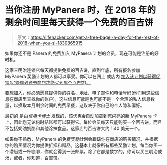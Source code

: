 # 当你注册 MyPanera 时，在 2018 年的剩余时间里每天获得一个免费的百吉饼

> 原文：<https://lifehacker.com/get-a-free-bagel-a-day-for-the-rest-of-2018-when-you-si-1830865915>

如果你还不是 Panera 的免费加入 MyPanera 计划的会员，现在可能是注册的好时机。



这家三明治连锁店每天都提供免费的百吉饼，直到年底，所有报名参加 MyPanera 奖励计划的人都可以享受。你可以在网上 或店内 [加入该计划以获得促销(尽管你必须去商店才能买到那个百吉饼)。](https://www-beta.panerabread.com/en-us/sign-up-with-mypanera.html)

要想加入，你必须愿意提供你的姓名、地址、电子邮件和电话号码(他们用这些信息在商店里查找你的账户)，这些信息可能是也可能不是一个合理的私人信息数量，以换取本月剩余时间的免费早餐，这取决于你自己的个人隐私偏好。

最初的 [是由*信用卡博士*](https://www.doctorofcredit.com/join-mypanera-get-a-free-bagel-every-day-for-the-rest-of-the-year-free-to-join/) 发现的，该优惠会自动加载到您闪亮的新 MyPanera 卡上，因此您无论何时结账都可以获得它。每位会员每天只能购买一个百吉饼，而且不包括奶油奶酪和其他涂抹食品。这家店的百吉饼大约 1.40 美元一个。

如果你不熟悉，MyPanera 的免费奖励计划会跟踪你在商店的购买情况，并根据你的购买情况为你提供折扣和赠品。这基本上就像所有那些奖励计划，每当你买一个潜艇或一杯咖啡，你就会得到一张邮票，除了它都是数字的，你可以买三明治或汤，或者，你知道，百吉饼。
